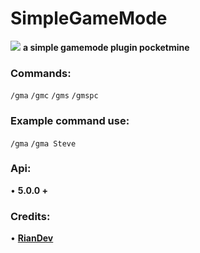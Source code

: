 # SimpleGameMode
[![](https://poggit.pmmp.io/shield.state/SimpleGameMode)](https://poggit.pmmp.io/p/SimpleGameMode)
**a simple gamemode plugin pocketmine**
### Commands:
```/gma```
```/gmc```
```/gms```
```/gmspc```
### Example command use:
```/gma```
```/gma Steve```
### Api:
• **5.0.0 +**
### Credits:
• **[RianDev](https://github.com/rianmlna)**
